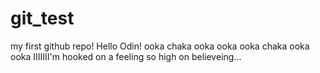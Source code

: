 # git_test
my first github repo!
Hello Odin!
ooka chaka ooka ooka 
ooka chaka ooka ooka
IIIIIII'm hooked on a feeling
so high on believeing...
